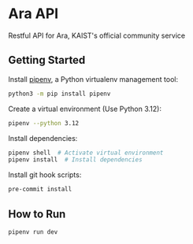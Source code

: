 # Ara API

Restful API for Ara, KAIST's official community service

## Getting Started

Install [pipenv](https://pipenv.pypa.io/en/latest/installation.html), a Python virtualenv management tool:

```bash
python3 -m pip install pipenv
```

Create a virtual environment (Use Python 3.12):

```bash
pipenv --python 3.12
```

Install dependencies:

```bash
pipenv shell  # Activate virtual environment
pipenv install  # Install dependencies
```

Install git hook scripts:

```bash
pre-commit install
```

## How to Run

```bash
pipenv run dev
```
